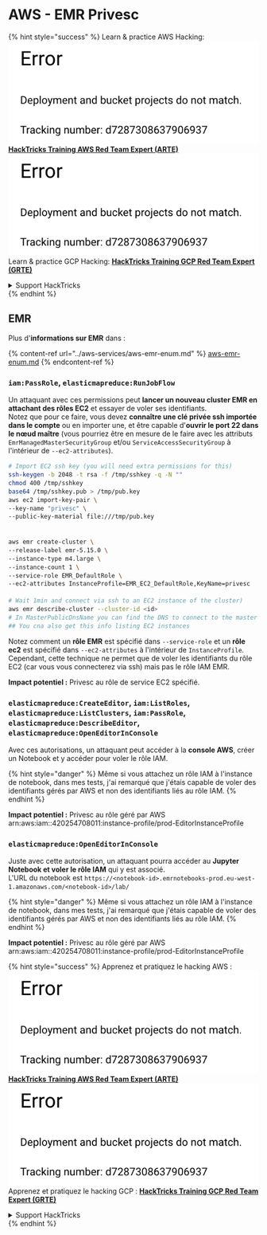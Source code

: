 # AWS - EMR Privesc

{% hint style="success" %}
Learn & practice AWS Hacking:<img src="../../../.gitbook/assets/image (1) (1).png" alt="" data-size="line">[**HackTricks Training AWS Red Team Expert (ARTE)**](https://training.hacktricks.xyz/courses/arte)<img src="../../../.gitbook/assets/image (1) (1).png" alt="" data-size="line">\
Learn & practice GCP Hacking: <img src="../../../.gitbook/assets/image (2).png" alt="" data-size="line">[**HackTricks Training GCP Red Team Expert (GRTE)**<img src="../../../.gitbook/assets/image (2).png" alt="" data-size="line">](https://training.hacktricks.xyz/courses/grte)

<details>

<summary>Support HackTricks</summary>

* Check the [**subscription plans**](https://github.com/sponsors/carlospolop)!
* **Join the** 💬 [**Discord group**](https://discord.gg/hRep4RUj7f) or the [**telegram group**](https://t.me/peass) or **follow** us on **Twitter** 🐦 [**@hacktricks\_live**](https://twitter.com/hacktricks\_live)**.**
* **Share hacking tricks by submitting PRs to the** [**HackTricks**](https://github.com/carlospolop/hacktricks) and [**HackTricks Cloud**](https://github.com/carlospolop/hacktricks-cloud) github repos.

</details>
{% endhint %}

## EMR

Plus d'**informations sur EMR** dans :

{% content-ref url="../aws-services/aws-emr-enum.md" %}
[aws-emr-enum.md](../aws-services/aws-emr-enum.md)
{% endcontent-ref %}

### `iam:PassRole`, `elasticmapreduce:RunJobFlow`

Un attaquant avec ces permissions peut **lancer un nouveau cluster EMR en attachant des rôles EC2** et essayer de voler ses identifiants.\
Notez que pour ce faire, vous devez **connaître une clé privée ssh importée dans le compte** ou en importer une, et être capable d'**ouvrir le port 22 dans le nœud maître** (vous pourriez être en mesure de le faire avec les attributs `EmrManagedMasterSecurityGroup` et/ou `ServiceAccessSecurityGroup` à l'intérieur de `--ec2-attributes`).
```bash
# Import EC2 ssh key (you will need extra permissions for this)
ssh-keygen -b 2048 -t rsa -f /tmp/sshkey -q -N ""
chmod 400 /tmp/sshkey
base64 /tmp/sshkey.pub > /tmp/pub.key
aws ec2 import-key-pair \
--key-name "privesc" \
--public-key-material file:///tmp/pub.key


aws emr create-cluster \
--release-label emr-5.15.0 \
--instance-type m4.large \
--instance-count 1 \
--service-role EMR_DefaultRole \
--ec2-attributes InstanceProfile=EMR_EC2_DefaultRole,KeyName=privesc

# Wait 1min and connect via ssh to an EC2 instance of the cluster)
aws emr describe-cluster --cluster-id <id>
# In MasterPublicDnsName you can find the DNS to connect to the master instance
## You cna also get this info listing EC2 instances
```
Notez comment un **rôle EMR** est spécifié dans `--service-role` et un **rôle ec2** est spécifié dans `--ec2-attributes` à l'intérieur de `InstanceProfile`. Cependant, cette technique ne permet que de voler les identifiants du rôle EC2 (car vous vous connecterez via ssh) mais pas le rôle IAM EMR.

**Impact potentiel :** Privesc au rôle de service EC2 spécifié.

### `elasticmapreduce:CreateEditor`, `iam:ListRoles`, `elasticmapreduce:ListClusters`, `iam:PassRole`, `elasticmapreduce:DescribeEditor`, `elasticmapreduce:OpenEditorInConsole`

Avec ces autorisations, un attaquant peut accéder à la **console AWS**, créer un Notebook et y accéder pour voler le rôle IAM.

{% hint style="danger" %}
Même si vous attachez un rôle IAM à l'instance de notebook, dans mes tests, j'ai remarqué que j'étais capable de voler des identifiants gérés par AWS et non des identifiants liés au rôle IAM.
{% endhint %}

**Impact potentiel :** Privesc au rôle géré par AWS arn:aws:iam::420254708011:instance-profile/prod-EditorInstanceProfile

### `elasticmapreduce:OpenEditorInConsole`

Juste avec cette autorisation, un attaquant pourra accéder au **Jupyter Notebook et voler le rôle IAM** qui y est associé.\
L'URL du notebook est `https://<notebook-id>.emrnotebooks-prod.eu-west-1.amazonaws.com/<notebook-id>/lab/`

{% hint style="danger" %}
Même si vous attachez un rôle IAM à l'instance de notebook, dans mes tests, j'ai remarqué que j'étais capable de voler des identifiants gérés par AWS et non des identifiants liés au rôle IAM.
{% endhint %}

**Impact potentiel :** Privesc au rôle géré par AWS arn:aws:iam::420254708011:instance-profile/prod-EditorInstanceProfile

{% hint style="success" %}
Apprenez et pratiquez le hacking AWS :<img src="../../../.gitbook/assets/image (1) (1).png" alt="" data-size="line">[**HackTricks Training AWS Red Team Expert (ARTE)**](https://training.hacktricks.xyz/courses/arte)<img src="../../../.gitbook/assets/image (1) (1).png" alt="" data-size="line">\
Apprenez et pratiquez le hacking GCP : <img src="../../../.gitbook/assets/image (2).png" alt="" data-size="line">[**HackTricks Training GCP Red Team Expert (GRTE)**<img src="../../../.gitbook/assets/image (2).png" alt="" data-size="line">](https://training.hacktricks.xyz/courses/grte)

<details>

<summary>Support HackTricks</summary>

* Consultez les [**plans d'abonnement**](https://github.com/sponsors/carlospolop) !
* **Rejoignez le** 💬 [**groupe Discord**](https://discord.gg/hRep4RUj7f) ou le [**groupe telegram**](https://t.me/peass) ou **suivez-nous** sur **Twitter** 🐦 [**@hacktricks\_live**](https://twitter.com/hacktricks\_live)**.**
* **Partagez des astuces de hacking en soumettant des PRs aux** [**HackTricks**](https://github.com/carlospolop/hacktricks) et [**HackTricks Cloud**](https://github.com/carlospolop/hacktricks-cloud) dépôts github.

</details>
{% endhint %}
